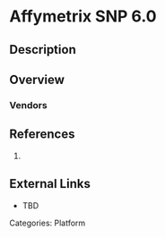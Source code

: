 # Affymetrix SNP 6.0 #
## Description ##
## Overview ##
### Vendors ###
## References ##
1.

## External Links ##
* TBD

Categories: Platform
